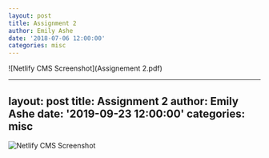 ```yaml
---
layout: post
title: Assignment 2
author: Emily Ashe
date: '2018-07-06 12:00:00'
categories: misc
---
```


![Netlify CMS Screenshot](Assignement 2.pdf)

---
layout: post
title: Assignment 2
author: Emily Ashe
date: '2019-09-23 12:00:00'
categories: misc
---

![Netlify CMS Screenshot](Assignment2.png)
